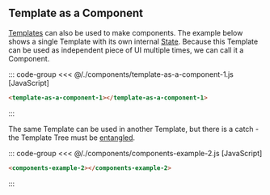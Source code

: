 <script> import '/./components/template-as-a-component.js' </script>

## Template as a Component

[Templates](../templates/what-are-templates.md) can also be used to make components.
The example below shows a single Template with its own internal [State](../reactivity/states.md).
Because this Template can be used as independent piece of UI multiple times, we can call it a
Component.

::: code-group
<<< @/./components/template-as-a-component-1.js [JavaScript]
```html [HTML]
<template-as-a-component-1></template-as-a-component-1>
```
:::

<div class="example">
  <p></p>
  <components-example-1></components-example-1>
  <p></p>
</div>

The same Template can be used in another Template, but there is a catch - the Template Tree must be
[entangled](../templates/template-tree.md#entangled-style).

::: code-group
<<< @/./components/components-example-2.js [JavaScript]
```html [HTML]
<components-example-2></components-example-2>
```
:::

<div class="example">
  <p></p>
  <components-example-2></components-example-2>
  <p></p>
</div>
